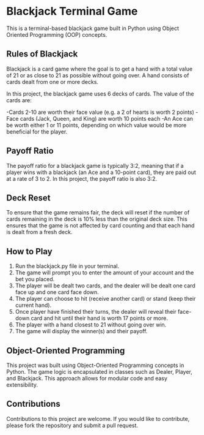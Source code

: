 # Blackjack Terminal Game
This is a terminal-based blackjack game built in Python using Object Oriented Programming (OOP) concepts.

## Rules of Blackjack
Blackjack is a card game where the goal is to get a hand with a total value of 21 or as close to 21 as possible without going over. 
A hand consists of cards dealt from one or more decks.

In this project, the blackjack game uses 6 decks of cards. The value of the cards are:

-Cards 2-10 are worth their face value (e.g. a 2 of hearts is worth 2 points)
-Face cards (Jack, Queen, and King) are worth 10 points each
-An Ace can be worth either 1 or 11 points, depending on which value would be more beneficial for the player.

## Payoff Ratio
The payoff ratio for a blackjack game is typically 3:2, meaning that if a player wins with a blackjack (an Ace and a 10-point card), they are paid out at a rate of 3 to 2. In this project, the payoff ratio is also 3:2.

## Deck Reset
To ensure that the game remains fair, the deck will reset if the number of cards remaining in the deck is 10% less than the original deck size. This ensures that the game is not affected by card counting and that each hand is dealt from a fresh deck.

## How to Play
1. Run the blackjack.py file in your terminal.
2. The game will prompt you to enter the amount of your account and the bet you placed.
3. The player will be dealt two cards, and the dealer will be dealt one card face up and one card face down.
4. The player can choose to hit (receive another card) or stand (keep their current hand).
5. Once player have finished their turns, the dealer will reveal their face-down card and hit until their hand is worth 17 points or more.
6. The player  with a hand closest to 21 without going over win.
7. The game will display the winner(s) and their payoff.

## Object-Oriented Programming
This project was built using Object-Oriented Programming concepts in Python. The game logic is encapsulated in classes such as Dealer, Player, and Blackjack. This approach allows for modular code and easy extensibility.

## Contributions
Contributions to this project are welcome. If you would like to contribute, please fork the repository and submit a pull request.

